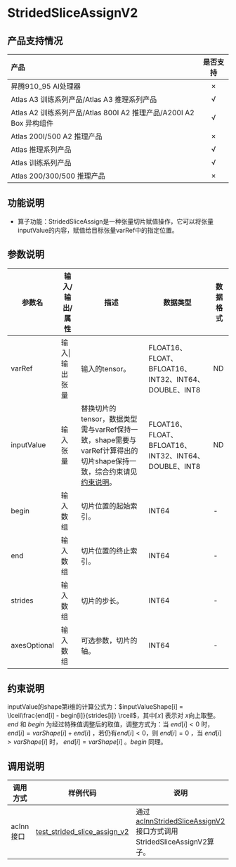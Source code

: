 # StridedSliceAssignV2
## 产品支持情况

| 产品                                                         | 是否支持 |
| :----------------------------------------------------------- | :------: |
| <term>昇腾910_95 AI处理器</term>                             |    ×     |
| <term>Atlas A3 训练系列产品/Atlas A3 推理系列产品</term>     |    √     |
| <term>Atlas A2 训练系列产品/Atlas 800I A2 推理产品/A200I A2 Box 异构组件</term> |    √     |
| <term>Atlas 200I/500 A2 推理产品</term>                      |    ×     |
| <term>Atlas 推理系列产品 </term>                             |    √     |
| <term>Atlas 训练系列产品</term>                              |    √     |
| <term>Atlas 200/300/500 推理产品</term>                      |    ×     |

## 功能说明

- 算子功能：StridedSliceAssign是一种张量切片赋值操作，它可以将张量inputValue的内容，赋值给目标张量varRef中的指定位置。

## 参数说明

| 参数名       | 输入/输出/属性 | 描述                                                         | 数据类型                                             | 数据格式 |
| ------------ | -------------- | ------------------------------------------------------------ | ---------------------------------------------------- | -------- |
| varRef       | 输入\|输出张量 | 输入的tensor。                                               | FLOAT16、FLOAT、BFLOAT16、INT32、INT64、DOUBLE、INT8 | ND       |
| inputValue   | 输入张量       | 替换切片的tensor，数据类型需与varRef保持一致，shape需要与varRef计算得出的切片shape保持一致，综合约束请见[约束说明](#约束说明)。 | FLOAT16、FLOAT、BFLOAT16、INT32、INT64、DOUBLE、INT8 | ND       |
| begin        | 输入数组       | 切片位置的起始索引。                                         | INT64                                                | -        |
| end          | 输入数组       | 切片位置的终止索引。                                         | INT64                                                | -        |
| strides      | 输入数组       | 切片的步长。                                                 | INT64                                                | -        |
| axesOptional | 输入数组       | 可选参数，切片的轴。                                         | INT64                                                | -        |

## 约束说明

inputValue的shape第i维的计算公式为：$inputValueShape[i] = \lceil\frac{end[i] - begin[i]}{strides[i]} \rceil$，其中$\lceil x\rceil$ 表示对 $x$向上取整。$end$ 和 $begin$ 为经过特殊值调整后的取值，调整方式为：当 $end[i] < 0$ 时，$end[i]=varShape[i] + end[i]$ ，若仍有$end[i] < 0$，则 $end[i] = 0$ ，当 $end[i] > varShape[i]$ 时， $end[i] = varShape[i]$ 。$begin$ 同理。

## 调用说明

| 调用方式  | 样例代码                                                     | 说明                                                         |
| --------- | ------------------------------------------------------------ | ------------------------------------------------------------ |
| aclnn接口 | [test_strided_slice_assign_v2](tests/ut/op_kernel/test_strided_slice_assign_v2.cpp) | 通过[aclnnStridedSliceAssignV2](docs/aclnnStridedSliceAssignV2.md)接口方式调用StridedSliceAssignV2算子。 |